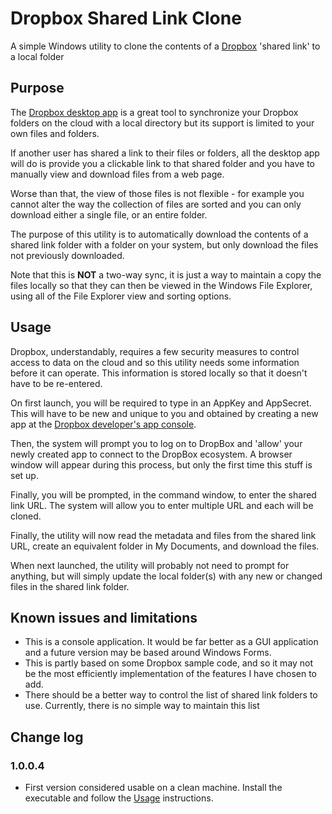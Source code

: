 # Dropbox Shared Link Clone
A simple Windows utility to clone the contents of a [Dropbox](https://dropbox.com) 'shared link' to a local folder

## Purpose
The [Dropbox desktop app](https://dropbox.com/install) is a great tool to synchronize your Dropbox folders on the cloud with a local directory but its support is limited to your own files and folders.

If another user has shared a link to their files or folders, all the desktop app will do is provide you a clickable link to that shared folder and you have to manually view and download files from a web page.

Worse than that, the view of those files is not flexible - for example you cannot alter the way the collection of files are sorted and you can only download either a single file, or an entire folder.

The purpose of this utility is to automatically download the contents of a shared link folder with a folder on your system, but only download the files not previously downloaded.

Note that this is **NOT** a two-way sync, it is just a way to maintain a copy the files locally so that they can then be viewed in the Windows File Explorer, using all of the File Explorer view and sorting options.

## Usage
Dropbox, understandably, requires a few security measures to control access to data on the cloud and so this utility needs some information before it can operate. This information is stored locally so that it doesn't have to be re-entered.

On first launch, you will be required to type in an AppKey and AppSecret. This will have to be new and unique to you and obtained by creating a new app at the [Dropbox developer's app console](https://www.dropbox.com/developers/apps).

Then, the system will prompt you to log on to DropBox and 'allow' your newly created app to connect to the DropBox ecosystem. A browser window will appear during this process, but only the first time this stuff is set up.

Finally, you will be prompted, in the command window, to enter the shared link URL. The system will allow you to enter multiple URL and each will be cloned.

Finally, the utility will now read the metadata and files from the shared link URL, create an equivalent folder in My Documents, and download the files.

When next launched, the utility will probably not need to prompt for anything, but will simply update the local folder(s) with any new or changed files in the shared link folder.

## Known issues and limitations

* This is a console application. It would be far better as a GUI application and a future version may be based around Windows Forms.
* This is partly based on some Dropbox sample code, and so it may not be the most efficiently implementation of the features I have chosen to add.
* There should be a better way to control the list of shared link folders to use. Currently, there is no simple way to maintain this list

## Change log
### 1.0.0.4
* First version considered usable on a clean machine. Install the executable and follow the [Usage](#usage) instructions.
